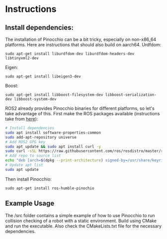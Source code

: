 # Instructions

## Install dependencies:
The installation of Pinocchio can be a bit tricky, especially on non-x86_64 platforms. Here are instructions that should also build on aarch64.
Urdfdom:
```
sudo apt-get install liburdfdom-dev liburdfdom-headers-dev libtinyxml2-dev
```
Eigen:
```
sudo apt-get install libeigen3-dev
```
Boost:
```
sudo apt-get install libboost-filesystem-dev libboost-serialization-dev libboost-system-dev
```

ROS2 already provides Pinocchio binaries for different platforms, so let's take advantage of this. First make the ROS packages available (instructions take from [here](https://docs.ros.org/en/humble/Installation/Ubuntu-Install-Debs.html)):
```bash
# Install dependencies
sudo apt install software-properties-common
sudo add-apt-repository universe
# Add ROS2 GPG key
sudo apt update && sudo apt install curl -y
sudo curl -sSL https://raw.githubusercontent.com/ros/rosdistro/master/ros.key -o /usr/share/keyrings/ros-archive-keyring.gpg
# Add repo to source list
echo "deb [arch=$(dpkg --print-architecture) signed-by=/usr/share/keyrings/ros-archive-keyring.gpg] http://packages.ros.org/ros2/ubuntu $(. /etc/os-release && echo $UBUNTU_CODENAME) main" | sudo tee /etc/apt/sources.list.d/ros2.list > /dev/null
# Update apt list
sudo apt update
```

Then install Pinocchio:
```
sudo apt-get install ros-humble-pinochio
```

## Example Usage
The /src folder contains a simple example of how to use Pinocchio to run collision checking of a robot with a static environment. Build using CMake and run the executable. Also check the CMakeLists.txt file for the necessary dependencies.
